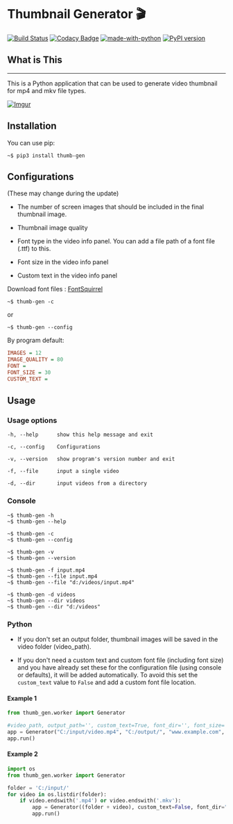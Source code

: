 # Thumbnail Generator 🎬

[![Build Status](https://travis-ci.com/truethari/thumb-gen.svg?branch=master)](https://travis-ci.com/truethari/thumb-gen)
[![Codacy Badge](https://app.codacy.com/project/badge/Grade/01b66feeb94743ac80e413e4e9075595)](https://www.codacy.com/gh/truethari/thumb-gen/dashboard?utm_source=github.com&amp;utm_medium=referral&amp;utm_content=truethari/thumb-gen&amp;utm_campaign=Badge_Grade)
[![made-with-python](https://img.shields.io/badge/Made%20with-Python-1f425f.svg)](https://www.python.org/)
[![PyPI version](https://badge.fury.io/py/thumb-gen.svg)](https://badge.fury.io/py/thumb-gen)

## What is This

--------
This is a Python application that can be used to generate video thumbnail for mp4 and mkv file types.

[![Imgur](https://i.imgur.com/efzMWPu.png)](https://imgur.com/efzMWPu)

## Installation

You can use pip:

```console
~$ pip3 install thumb-gen
```

## Configurations

(These may change during the update)

-  The number of screen images that should be included in the final thumbnail image.

-  Thumbnail image quality

-  Font type in the video info panel. You can add a file path of a font file (.ttf) to this.

-  Font size in the video info panel

- Custom text in the video info panel

Download font files : [FontSquirrel](https://www.fontsquirrel.com/)

``` console
~$ thumb-gen -c
```

or

``` console
~$ thumb-gen --config
```

By program default:

``` ini
IMAGES = 12
IMAGE_QUALITY = 80
FONT = 
FONT_SIZE = 30
CUSTOM_TEXT = 
```

## Usage

### Usage options

``` text
-h, --help      show this help message and exit

-c, --config    Configurations

-v, --version   show program's version number and exit

-f, --file      input a single video

-d, --dir       input videos from a directory
```

### Console

``` console
~$ thumb-gen -h
~$ thumb-gen --help

~$ thumb-gen -c
~$ thumb-gen --config

~$ thumb-gen -v
~$ thumb-gen --version

~$ thumb-gen -f input.mp4
~$ thumb-gen --file input.mp4
~$ thumb-gen --file "d:/videos/input.mp4"

~$ thumb-gen -d videos
~$ thumb-gen --dir videos
~$ thumb-gen --dir "d:/videos"
```

### Python

-  If you don't set an output folder, thumbnail images will be saved in the video folder (video_path).

-  If you don't need a custom text and custom font file (including font size) and you have already set these for the configuration file (using console or defaults), it will be added automatically. To avoid this set the `custom_text` value to `False` and add a custom font file location.

#### Example 1

``` python
from thumb_gen.worker import Generator

#video_path, output_path='', custom_text=True, font_dir='', font_size=
app = Generator("C:/input/video.mp4", "C:/output/", "www.example.com", "C:/Windows/Fonts/Arial.ttf", 30)
app.run()
```

#### Example 2

``` Python
import os
from thumb_gen.worker import Generator

folder = 'C:/input/'
for video in os.listdir(folder):
    if video.endswith('.mp4') or video.endswith('.mkv'):
        app = Generator((folder + video), custom_text=False, font_dir="C:/Project/font.ttf", font_size=25)
        app.run()
```
